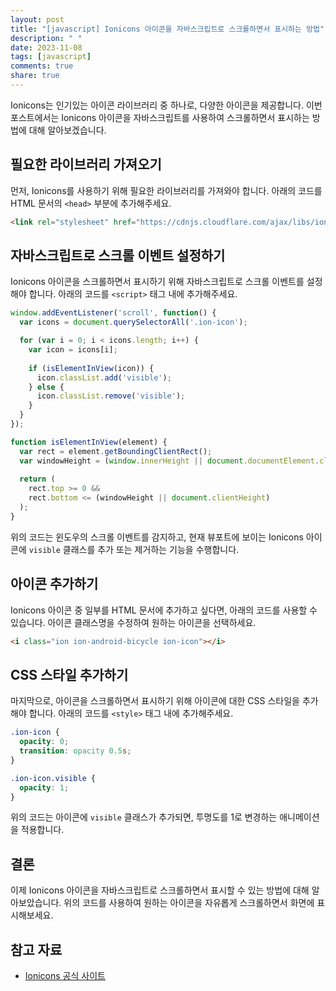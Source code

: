 ```yaml
---
layout: post
title: "[javascript] Ionicons 아이콘을 자바스크립트로 스크롤하면서 표시하는 방법"
description: " "
date: 2023-11-08
tags: [javascript]
comments: true
share: true
---
```


Ionicons는 인기있는 아이콘 라이브러리 중 하나로, 다양한 아이콘을 제공합니다. 이번 포스트에서는 Ionicons 아이콘을 자바스크립트를 사용하여 스크롤하면서 표시하는 방법에 대해 알아보겠습니다.

## 필요한 라이브러리 가져오기
먼저, Ionicons를 사용하기 위해 필요한 라이브러리를 가져와야 합니다. 아래의 코드를 HTML 문서의 `<head>` 부분에 추가해주세요.

```html
<link rel="stylesheet" href="https://cdnjs.cloudflare.com/ajax/libs/ionicons/4.5.6/css/ionicons.min.css" />
```

## 자바스크립트로 스크롤 이벤트 설정하기
Ionicons 아이콘을 스크롤하면서 표시하기 위해 자바스크립트로 스크롤 이벤트를 설정해야 합니다. 아래의 코드를 `<script>` 태그 내에 추가해주세요.

```javascript
window.addEventListener('scroll', function() {
  var icons = document.querySelectorAll('.ion-icon');

  for (var i = 0; i < icons.length; i++) {
    var icon = icons[i];
    
    if (isElementInView(icon)) {
      icon.classList.add('visible');
    } else {
      icon.classList.remove('visible');
    }
  }
});

function isElementInView(element) {
  var rect = element.getBoundingClientRect();
  var windowHeight = (window.innerHeight || document.documentElement.clientHeight);
  
  return (
    rect.top >= 0 &&
    rect.bottom <= (windowHeight || document.clientHeight)
  );
}
```

위의 코드는 윈도우의 스크롤 이벤트를 감지하고, 현재 뷰포트에 보이는 Ionicons 아이콘에 `visible` 클래스를 추가 또는 제거하는 기능을 수행합니다.

## 아이콘 추가하기
Ionicons 아이콘 중 일부를 HTML 문서에 추가하고 싶다면, 아래의 코드를 사용할 수 있습니다. 아이콘 클래스명을 수정하여 원하는 아이콘을 선택하세요.

```html
<i class="ion ion-android-bicycle ion-icon"></i>
```

## CSS 스타일 추가하기
마지막으로, 아이콘을 스크롤하면서 표시하기 위해 아이콘에 대한 CSS 스타일을 추가해야 합니다. 아래의 코드를 `<style>` 태그 내에 추가해주세요.

```css
.ion-icon {
  opacity: 0;
  transition: opacity 0.5s;
}

.ion-icon.visible {
  opacity: 1;
}
```

위의 코드는 아이콘에 `visible` 클래스가 추가되면, 투명도를 1로 변경하는 애니메이션을 적용합니다.

## 결론
이제 Ionicons 아이콘을 자바스크립트로 스크롤하면서 표시할 수 있는 방법에 대해 알아보았습니다. 위의 코드를 사용하여 원하는 아이콘을 자유롭게 스크롤하면서 화면에 표시해보세요.

## 참고 자료
- [Ionicons 공식 사이트](https://ionicons.com/)